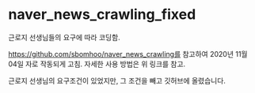 # naver_news_crawling_fixed
근로지 선생님들의 요구에 따라 코딩함.

https://github.com/sbomhoo/naver_news_crawling를 참고하여 
2020년 11월 04일 자로 작동되게 고침.
자세한 사용 방법은 위 링크를 참고.

근로지 선생님의 요구조건이 있었지만, 그 조건을 빼고 깃허브에 올렸습니다.
